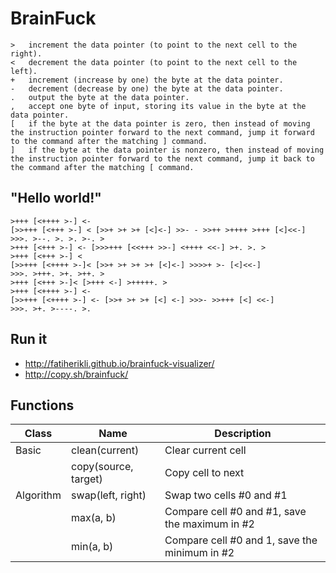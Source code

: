 # BrainFuck

    >	increment the data pointer (to point to the next cell to the right).
    <	decrement the data pointer (to point to the next cell to the left).
    +	increment (increase by one) the byte at the data pointer.
    -	decrement (decrease by one) the byte at the data pointer.
    .	output the byte at the data pointer.
    ,	accept one byte of input, storing its value in the byte at the data pointer.
    [	if the byte at the data pointer is zero, then instead of moving the instruction pointer forward to the next command, jump it forward to the command after the matching ] command.
    ]	if the byte at the data pointer is nonzero, then instead of moving the instruction pointer forward to the next command, jump it back to the command after the matching [ command.

## "Hello world!"

    >+++ [<++++ >-] <-
    [>>+++ [<+++ >-] < [>>+ >+ >+ [<]<-] >>- - >>++ >++++ >+++ [<]<<-]
    >>>. >--. >. >. >-. >
    >+++ [<+++ >-] <- [>>>+++ [<<+++ >>-] <++++ <<-] >+. >. >
    >+++ [<+++ >-] <
    [>>+++ [<++++ >-]< [>>+ >+ >+ >+ [<]<-] >>>>+ >- [<]<<-]
    >>>. >+++. >+. >++. >
    >+++ [<+++ >-]< [>+++ <-] >+++++. >
    >+++ [<++++ >-] <-
    [>>+++ [<++++ >-] <- [>>+ >+ >+ [<] <-] >>>- >>+++ [<] <<-]
    >>>. >+. >----. >.

## Run it

* http://fatiherikli.github.io/brainfuck-visualizer/
* http://copy.sh/brainfuck/

## Functions

| Class     | Name                 | Description        |
|-----------|----------------------|--------------------|
| Basic     | clean(current)       | Clear current cell |
|           | copy(source, target) | Copy cell to next  |
| Algorithm | swap(left, right)    | Swap two cells #0 and #1                       |
|           | max(a, b)            | Compare cell #0 and #1, save the maximum in #2 |
|           | min(a, b)            | Compare cell #0 and 1, save the minimum in #2  |
